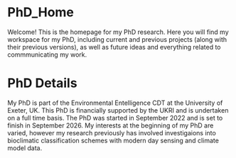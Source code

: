 # PhD_Home
Welcome! This is the homepage for my PhD research. Here you will find my workspace for my PhD, including current and previous projects (along with their previous versions), as well as future ideas and everything related to commmunicating my work. 
# PhD Details
My PhD is part of the Environmental Entelligence CDT at the University of Exeter, UK. This PhD is financially supported by the UKRI and is undertaken on a full time basis. The PhD was started in September 2022 and is set to finish in September 2026.
My interests at the beginning of my PhD are varied, however my research previously has involved investigaions into bioclimatic classification schemes with modern day sensing and climate model data.

